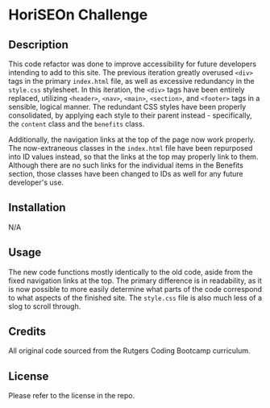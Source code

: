# HoriSEOn Challenge 

## Description

This code refactor was done to improve accessibility for future developers intending to add to this site. The previous iteration greatly overused `<div>` tags in the primary `index.html` file, as well as excessive redundancy in the `style.css` stylesheet. In this iteration, the `<div>` tags have been entirely replaced, utilizing `<header>`, `<nav>`, `<main>`, `<section>`, and `<footer>` tags in a sensible, logical manner. The redundant CSS styles have been properly consolidated, by applying each style to their parent instead - specifically, the `content` class and the `benefits` class. 

Additionally, the navigation links at the top of the page now work properly. The now-extraneous classes in the `index.html` file have been repurposed into ID values instead, so that the links at the top may properly link to them. Although there are no such links for the individual items in the Benefits section, those classes have been changed to IDs as well for any future developer's use.

## Installation

N/A

## Usage

The new code functions mostly identically to the old code, aside from the fixed navigation links at the top. The primary difference is in readability, as it is now possible to more easily determine what parts of the code correspond to what aspects of the finished site. The `style.css` file is also much less of a slog to scroll through.

## Credits

All original code sourced from the Rutgers Coding Bootcamp curriculum.

## License

Please refer to the license in the repo.